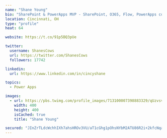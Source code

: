 ```yaml
---
name: "Shane Young"
bio: "SharePoint & PowerApps MVP - SharePoint, O365, Flow, PowerApps consulting? @PowerApps911 | Pure Snark? You found it."
location: Cincinnati, OH
type: "profile"
heat: 64

website: https://t.co/91p5BQ3pUe

twitter:
  username: ShanesCows
  url: https://twitter.com/ShanesCows
  followers: 17742

linkedin:
  url: https://www.linkedin.com/in/cincyshane

topics:
  - Power Apps

images:
  - url: https://pbs.twimg.com/profile_images/713100007398883329/qUzvsvQ3_400x400.jpg
    width: 400
    height: 400
    isCached: true
    title: "Shane Young"

secured: "JInZrTLdcWchhIXh7ahsHROv3VU/aT1cGhg1pOhsNYbM2ATU86R2i+2kfcNqaZxoNHr7gIIwymCIZhxjI5OuVFp1x5K2520kzR7OOj+dQVY+r0c7rp3E63H091NMPc+8VdlmWBcjJZy058+eslEHOf8NiqjaBhhK8ZFWCFfUwnDVGoZJR+8LolqIW4FqAdC7itvSjumyatWSicgLagip5SXB9tzNWcgkAIozwrOK9i8KPGWIqEkLFkIkpmerTkMcKk9EPS75Kp09H2irx+usThWB0FX/Y6ahI9T6tLbb4NRFGqWedJJVX4XfRo82ZqZ+b0Bn94LRamSmuV67c04QLA6v6vIY1RxFY4VHMnBLecXtj4K0UsL+OPyDcoHsrtXNC/ihBwKT7Ggwmr7/YvncBki1ekmyKBflgq+r/2HDk0Q=;rhv5hVQ/nttiwPsLhWnC9A=="
---
```


